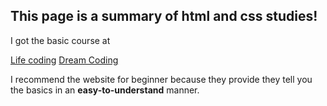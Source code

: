 ## This page is a summary of html and css studies!

I got the basic course at 

<a href="https://opentutorials.org/course/2039">Life coding</a>
<a href="https://www.youtube.com/watch?v=wcsVjmHrUQg&list=PLv2d7VI9OotTVOL4QmPfvJWPJvkmv6h-2">Dream Coding</a>

I recommend the website for beginner because they provide they tell you the basics in an <b>easy-to-understand</b> manner.
